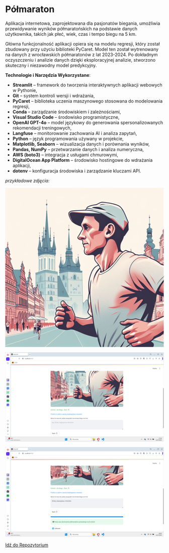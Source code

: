 # Półmaraton

Aplikacja internetowa, zaprojektowana dla pasjonatów biegania, umożliwia przewidywanie wyników półmaratońskich na podstawie danych użytkownika, takich jak płeć, wiek, czas i tempo biegu na 5 km.

Główna funkcjonalność aplikacji opiera się na modelu regresji, który został zbudowany przy użyciu biblioteki PyCaret. Model ten został wytrenowany na danych z wrocławskich półmaratonów z lat 2023-2024. Po dokładnym oczyszczeniu i analizie danych dzięki eksploracyjnej analizie, stworzono skuteczny i niezawodny model predykcyjny.

**Technologie i Narzędzia Wykorzystane**:

- **Streamlit** – framework do tworzenia interaktywnych aplikacji webowych w Pythonie,
- **Git** – system kontroli wersji i wdrażania,
- **PyCaret** – biblioteka uczenia maszynowego stosowana do modelowania regresji,
- **Conda** – zarządzanie środowiskiem i zależnościami,
- **Visual Studio Code** – środowisko programistyczne,
- **OpenAI GPT-4o** – model językowy do generowania spersonalizowanych rekomendacji treningowych,
- **Langfuse** – monitorowanie zachowania AI i analiza zapytań,
- **Python** – język programowania używany w projekcie,
- **Matplotlib, Seaborn** – wizualizacja danych i porównania wyników,
- **Pandas, NumPy** – przetwarzanie danych i analiza numeryczna,
- **AWS (boto3)** – integracja z usługami chmurowymi,
- **DigitalOcean App Platform** – środowisko hostingowe do wdrażania aplikacji,
- **dotenv** – konfiguracja środowiska i zarządzanie kluczami API.

*przykładowe zdjęcia:*

![Predictive App for Runners](photo_1.png)

![Predictive App for Runners](photo_2.png)

![Predictive App for Runners](photo_3.png)


[Idź do Repozytorium ](https://github.com/Rafal-codeBenderz/Maraton.git)